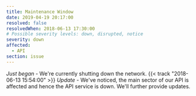 ```yaml
---
title: Maintenance Window
date: 2019-04-19 20:17:00
resolved: false
resolvedWhen: 2018-06-13 17:30:00
# Possible severity levels: down, disrupted, notice
severity: down
affected:
  - API
section: issue
---
```


*Just began* - We're currently shutting down the network. {{< track "2018-06-13 15:54:00" >}}
*Update* - We've noticed, the main sector of our API is affected and hence the API service is down. We'll further provide updates.
